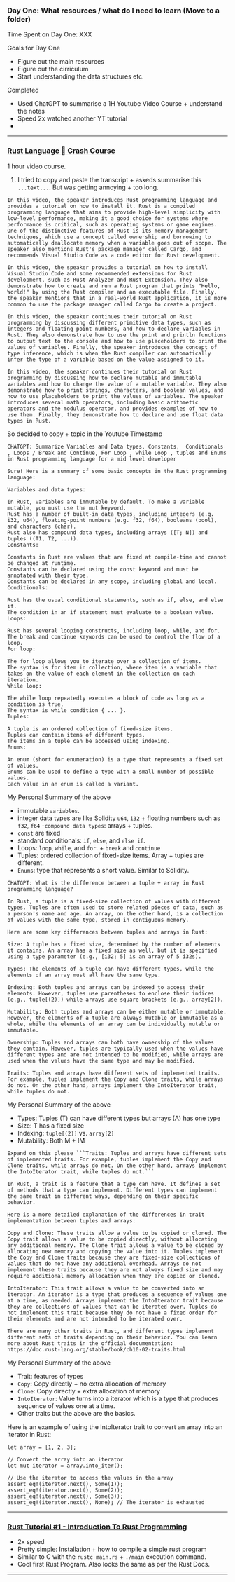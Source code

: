 ### Day One: What resources / what do I need to learn (Move to a folder)

Time Spent on Day One: XXX

Goals for Day One

- Figure out the main resources
- Figure out the cirriculum
- Start understanding the data structures etc.

Completed

- Used ChatGPT to summarise a 1H Youtube Video Course + understand the notes
- Speed 2x watched another YT tutorial
-

---

### [Rust Language 🦀 Crash Course](https://www.youtube.com/watch?v=nweNM-TQYfs)

1 hour video course.

1. I tried to copy and paste the transcript + askeds summarise this `...text...`. But was getting annoying + too long.

```
In this video, the speaker introduces Rust programming language and provides a tutorial on how to install it. Rust is a compiled programming language that aims to provide high-level simplicity with low-level performance, making it a good choice for systems where performance is critical, such as operating systems or game engines. One of the distinctive features of Rust is its memory management techniques, which use a concept called ownership and borrowing to automatically deallocate memory when a variable goes out of scope. The speaker also mentions Rust's package manager called Cargo, and recommends Visual Studio Code as a code editor for Rust development.

In this video, the speaker provides a tutorial on how to install Visual Studio Code and some recommended extensions for Rust development, such as Rust Analyzer and Rust Extension. They also demonstrate how to create and run a Rust program that prints "Hello, World!" by using the Rust compiler and an executable file. Finally, the speaker mentions that in a real-world Rust application, it is more common to use the package manager called Cargo to create a project.

In this video, the speaker continues their tutorial on Rust programming by discussing different primitive data types, such as integers and floating point numbers, and how to declare variables in Rust. They also demonstrate how to use the print and println functions to output text to the console and how to use placeholders to print the values of variables. Finally, the speaker introduces the concept of type inference, which is when the Rust compiler can automatically infer the type of a variable based on the value assigned to it.

In this video, the speaker continues their tutorial on Rust programming by discussing how to declare mutable and immutable variables and how to change the value of a mutable variable. They also demonstrate how to print strings, characters, and boolean values, and how to use placeholders to print the values of variables. The speaker introduces several math operators, including basic arithmetic operators and the modulus operator, and provides examples of how to use them. Finally, they demonstrate how to declare and use float data types in Rust.

```

So decided to copy + topic in the Youtube Timestamp

```
CHATGPT: Summarize Variables and Data types, Constants,  Conditionals , Loops / Break and Continue, For Loop , while Loop , tuples and Enums in Rust programming language for a mid level developer
```

```
Sure! Here is a summary of some basic concepts in the Rust programming language:

Variables and data types:

In Rust, variables are immutable by default. To make a variable mutable, you must use the mut keyword.
Rust has a number of built-in data types, including integers (e.g. i32, u64), floating-point numbers (e.g. f32, f64), booleans (bool), and characters (char).
Rust also has compound data types, including arrays ([T; N]) and tuples ((T1, T2, ...)).
Constants:

Constants in Rust are values that are fixed at compile-time and cannot be changed at runtime.
Constants can be declared using the const keyword and must be annotated with their type.
Constants can be declared in any scope, including global and local.
Conditionals:

Rust has the usual conditional statements, such as if, else, and else if.
The condition in an if statement must evaluate to a boolean value.
Loops:

Rust has several looping constructs, including loop, while, and for.
The break and continue keywords can be used to control the flow of a loop.
For loop:

The for loop allows you to iterate over a collection of items.
The syntax is for item in collection, where item is a variable that takes on the value of each element in the collection on each iteration.
While loop:

The while loop repeatedly executes a block of code as long as a condition is true.
The syntax is while condition { ... }.
Tuples:

A tuple is an ordered collection of fixed-size items.
Tuples can contain items of different types.
The items in a tuple can be accessed using indexing.
Enums:

An enum (short for enumeration) is a type that represents a fixed set of values.
Enums can be used to define a type with a small number of possible values.
Each value in an enum is called a variant.
```

My Personal Summary of the above

- immutable `variables`.
- integer data types are like Solidity `u64`, `i32` + floating numbers such as `f32`, `f64` -`compound data types`: arrays + tuples.
- `const` are fixed
- standard conditionals: `if`, `else`, and `else if`.
- Loops: `loop`, `while`, and `for`. + `break` and `continue`
- Tuples: ordered collection of fixed-size items. Array + tuples are different.
- `Enums`: type that represents a short value. Similar to Solidity.

```
CHATGPT: What is the difference between a tuple + array in Rust programming language?
```

```
In Rust, a tuple is a fixed-size collection of values with different types. Tuples are often used to store related pieces of data, such as a person's name and age. An array, on the other hand, is a collection of values with the same type, stored in contiguous memory.

Here are some key differences between tuples and arrays in Rust:

Size: A tuple has a fixed size, determined by the number of elements it contains. An array has a fixed size as well, but it is specified using a type parameter (e.g., [i32; 5] is an array of 5 i32s).

Types: The elements of a tuple can have different types, while the elements of an array must all have the same type.

Indexing: Both tuples and arrays can be indexed to access their elements. However, tuples use parentheses to enclose their indices (e.g., tuple[(2)]) while arrays use square brackets (e.g., array[2]).

Mutability: Both tuples and arrays can be either mutable or immutable. However, the elements of a tuple are always mutable or immutable as a whole, while the elements of an array can be individually mutable or immutable.

Ownership: Tuples and arrays can both have ownership of the values they contain. However, tuples are typically used when the values have different types and are not intended to be modified, while arrays are used when the values have the same type and may be modified.

Traits: Tuples and arrays have different sets of implemented traits. For example, tuples implement the Copy and Clone traits, while arrays do not. On the other hand, arrays implement the IntoIterator trait, while tuples do not.
```

My Personal Summary of the above

- Types: Tuples (T) can have different types but arrays (A) has one type
- Size: T has a fixed size
- Indexing: `tuple[(2)]` vs. `array[2]`
- Mutability: Both M + IM

````
Expand on this please ```Traits: Tuples and arrays have different sets of implemented traits. For example, tuples implement the Copy and Clone traits, while arrays do not. On the other hand, arrays implement the IntoIterator trait, while tuples do not.```
````

```
In Rust, a trait is a feature that a type can have. It defines a set of methods that a type can implement. Different types can implement the same trait in different ways, depending on their specific behavior.

Here is a more detailed explanation of the differences in trait implementation between tuples and arrays:

Copy and Clone: These traits allow a value to be copied or cloned. The Copy trait allows a value to be copied directly, without allocating any additional memory. The Clone trait allows a value to be cloned by allocating new memory and copying the value into it. Tuples implement the Copy and Clone traits because they are fixed-size collections of values that do not have any additional overhead. Arrays do not implement these traits because they are not always fixed size and may require additional memory allocation when they are copied or cloned.

IntoIterator: This trait allows a value to be converted into an iterator. An iterator is a type that produces a sequence of values one at a time, as needed. Arrays implement the IntoIterator trait because they are collections of values that can be iterated over. Tuples do not implement this trait because they do not have a fixed order for their elements and are not intended to be iterated over.

There are many other traits in Rust, and different types implement different sets of traits depending on their behavior. You can learn more about Rust traits in the official documentation: https://doc.rust-lang.org/stable/book/ch10-02-traits.html

```

My Personal Summary of the above

- Trait: features of types
- `Copy`: Copy directly + no extra allocation of memory
- `Clone`: Copy directly + extra allocation of memory
- `IntoIterator`: Value turns into a iterator which is a type that produces sequence of values one at a time.
- Other traits but the above are the basics.

Here is an example of using the IntoIterator trait to convert an array into an iterator in Rust:

```
let array = [1, 2, 3];

// Convert the array into an iterator
let mut iterator = array.into_iter();

// Use the iterator to access the values in the array
assert_eq!(iterator.next(), Some(1));
assert_eq!(iterator.next(), Some(2));
assert_eq!(iterator.next(), Some(3));
assert_eq!(iterator.next(), None); // The iterator is exhausted
```

---

### [Rust Tutorial #1 - Introduction To Rust Programming](https://www.youtube.com/watch?v=T_KrYLW4jw8)

- 2x speed
- Pretty simple: Installation + how to compile a simple rust program
- Similar to C with the `rustc main.rs` + `./main` execution command.
- Cool first Rust Program. Also looks the same as per the Rust Docs.

---
